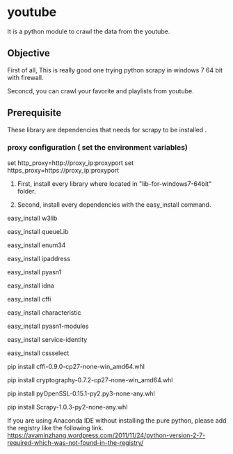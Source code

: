 # youtube

It is a python module to crawl the data from the youtube.

## Objective
First of all, This is really good one trying python scrapy in windows 7 64 bit with firewall. 

Seconcd, you can crawl your favorite and playlists from youtube.

## Prerequisite

These library are dependencies that needs for scrapy to be installed .

### proxy configuration ( set the environment variables)
set http_proxy=http://proxy_ip:proxyport
set https_proxy=https://proxy_ip:proxyport

1. First, install every library where located in "lib-for-windows7-64bit" folder.

2. Second, install every dependencies with the easy_install command.

easy_install w3lib 

easy_install queueLib

easy_install enum34

easy_install ipaddress 

easy_install pyasn1

easy_install idna 

easy_install cffi 

easy_install characteristic 

easy_install pyasn1-modules

easy_install service-identity 

easy_install cssselect

pip install cffi-0.9.0-cp27-none-win_amd64.whl 

pip install cryptography-0.7.2-cp27-none-win_amd64.whl 

pip install pyOpenSSL-0.15.1-py2.py3-none-any.whl 

pip install Scrapy-1.0.3-py2-none-any.whl



If you are using Anaconda IDE without installing the pure python, please add the registry like the following link.
https://avaminzhang.wordpress.com/2011/11/24/python-version-2-7-required-which-was-not-found-in-the-registry/


